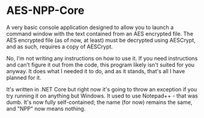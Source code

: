 # AES-NPP-Core

A very basic console application designed to allow you to launch a command window with the text contained from an AES encrypted file. The AES encrypted file (as of now, at least) must be decrypted using AESCrypt, and as such, requires a copy of AESCrypt.

No, I'm not writing any instructions on how to use it. If you need instructions and can't figure it out from the code, this program likely isn't suited for you anyway. It does what I needed it to do, and as it stands, that's all I have planned for it.

It's written in .NET Core but right now it's going to throw an exception if you try running it on anything but Windows.
It used to use Notepad++ - that was dumb. It's now fully self-contained; the name (for now) remains the same, and "NPP" now means nothing.
